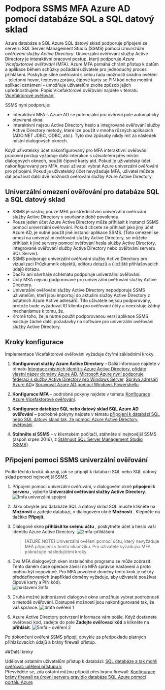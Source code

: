 <properties
   pageTitle="SSMS podpory pro MFA Azure AD pomocí databáze SQL a SQL datový sklad | Microsoft Azure"
   description="Použití více promítnou ověřování v SSMS pro databáze SQL a SQL datový sklad."
   services="sql-database"
   documentationCenter=""
   authors="BYHAM"
   manager="jhubbard"
   editor=""
   tags=""/>

<tags
   ms.service="sql-database"
   ms.devlang="na"
   ms.topic="article"
   ms.tgt_pltfrm="na"
   ms.workload="data-management"
   ms.date="10/04/2016"
   ms.author="rick.byham@microsoft.com"/>

# <a name="ssms-support-for-azure-ad-mfa-with-sql-database-and-sql-data-warehouse"></a>Podpora SSMS MFA Azure AD pomocí databáze SQL a SQL datový sklad

Azure databáze a SQL Azure SQL datový sklad podporuje připojení ze serveru SQL Server Management Studio (SSMS) pomocí *Univerzální ověřování služby Active Directory*. Univerzální ověřování služby Active Directory je interaktivní pracovní postup, který podporuje *Azure Vícefaktorové ověřování* (MFA). Azure MFA pomáhá chránit přístup k datům a aplikace během schůzky požádání uživatele pro jednoduchý proces přihlášení. Poskytuje silné ověřování s celou řadu možností snadno ověření – telefonní hovor, textovou zprávu, čipové karty se PIN kód nebo mobilní aplikaci oznámení – umožňuje uživatelům zvolte způsob jejich upřednostňujete. Popis Vícefaktorové ověřování najdete v tématu [Vícefaktorové ověřování](../multi-factor-authentication/multi-factor-authentication.md).

SSMS nyní podporuje:

- Interaktivní MFA s Azure AD se potenciální pro ověření pole automaticky otevíraná okna.
- Interaktivní nejsou Active Directory heslo a integrované ověřování služby Active Directory metody, které lze použít v mnoha různých aplikacích (ADO.NET JDBC, ODBC, atd.). Tyto dva způsoby nikdy mít za následek místní dialogových oknech.

Když uživatelský účet nakonfigurovaný pro MFA interaktivní ověřování pracovní postup vyžaduje další interakce s uživatelem přes místní dialogových oknech, použití čipové karty atd. Pokud je uživatelský účet nakonfigurovaný pro MFA, musí uživatel vybrat Azure univerzální ověřování pro připojení. Pokud je uživatelský účet nevyžaduje MFA, uživatel můžete dál používat další dvě možnosti ověřování služby Azure Active Directory.

## <a name="universal-authentication-limitations-for-sql-database-and-sql-data-warehouse"></a>Univerzální omezení ověřování pro databáze SQL a SQL datový sklad

- SSMS je nástroj pouze MFA prostřednictvím univerzální ověřování služby Active Directory v současné době povolenou.
- Pouze jeden účet Azure Active Directory může přihlásit k instanci SSMS pomocí univerzální ověřování. Pokud chcete se přihlásit jako jiný účet Azure AD, je nutné použít jiné instanci aplikace SSMS. (Toto omezení se omezí na univerzální ověřování služby Active Directory, se můžete přihlásit k jiné servery pomocí ověřování hesla služby Active Directory, integrované ověřování služby Active Directory nebo ověřování serveru SQL Server).
- SSMS podporuje univerzální ověřování služby Active Directory pro vizualizaci Průzkumník objektů, editoru dotazů a úložiště přihlašovacích údajů dotazu.
- DacFx ani návrháře schématu podporuje univerzální ověřování.
- Účty MSA nejsou podporované pro univerzální ověřování služby Active Directory.
- Univerzální ověřování služby Active Directory nepodporuje SSMS uživatelům, kteří jsou importují do aktuální služby Active Directory z ostatních Azure Active adresářů. Tito uživatelé nejsou podporovány, protože bude vyžadovat ID klienta pro ověřování účty a neexistuje žádný mechanismus k tomu, že.
- Kromě toho, že je nutné použít podporovanou verzi aplikace SSMS existuje žádné další požadavky na software pro univerzální ověřování služby Active Directory.

## <a name="configuration-steps"></a>Kroky konfigurace

Implementace Vícefaktorové ověřování vyžaduje čtyřmi základními kroky.

1. **Konfigurovat služby Azure Active Directory** – Další informace najdete v tématu [Integrace místních identit s Azure Active Directory](../active-directory/active-directory-aadconnect.md), [přidáte vlastní název domény Azure AD](https://azure.microsoft.com/blog/2012/11/28/windows-azure-now-supports-federation-with-windows-server-active-directory/), [Microsoft Azure nyní podporuje federaci s služby Active Directory pro Windows Server](https://azure.microsoft.com/blog/2012/11/28/windows-azure-now-supports-federation-with-windows-server-active-directory/), [Správa adresáři Azure AD](https://msdn.microsoft.com/library/azure/hh967611.aspx)a [Spravovat Azure AD pomocí Windows Powershellu](https://msdn.microsoft.com/library/azure/jj151815.aspx).

2. **Konfigurace MFA** – podrobné pokyny najdete v tématu [Konfigurace Azure Vícefaktorové ověřování](../multi-factor-authentication/multi-factor-authentication-whats-next.md). 

3. **Konfigurace databáze SQL nebo datový sklad SQL Azure AD ověřování** – podrobné pokyny najdete v tématu [připojení k databázi SQL nebo SQL datový sklad tak, že pomocí Azure Active Directory, ověřování](sql-database-aad-authentication.md).

4. **Stáhněte si SSMS** – v klientském počítači, stáhněte si nejnovější SSMS (aspoň srpen 2016), z [Stáhnout SQL Server Management Studio (SSMS)](https://msdn.microsoft.com/library/mt238290.aspx).

## <a name="connecting-by-using-universal-authentication-with-ssms"></a>Připojení pomocí SSMS univerzální ověřování

Podle těchto kroků ukazují, jak se připojit k databázi SQL nebo SQL datový sklad pomocí nejnovější SSMS.

1. Připojení pomocí univerzální ověřování, v dialogovém okně **připojení k serveru** , vyberte **Univerzální ověřování služby Active Directory**.
![1mfa univerzální spojení][1]

2. Jako obvykle pro databáze SQL a datový sklad SQL musíte klikněte na **Možnosti** a zadejte databázi, v dialogovém okně **Možnosti** . Klepněte na tlačítko **Připojit**.
3. Dialogové okno **přihlásit ke svému účtu** , poskytněte účet a heslo vaši identitu Azure Active Directory.
![2mfa-přihlášení][2]

    > [AZURE.NOTE] Univerzální ověření pomocí účtu, který nevyžaduje MFA připojení v tomto okamžiku. Pro uživatele vyžadující MFA pokračujte následujícími kroky.
 
4. Dva MFA dialogových oken instalačního programu se může zobrazit. Tento daném čase operace závisí na MFA správce nastavení a proto mohou být nepovinné. Pro MFA povolené domény tento krok je někdy předdefinovaných (například domény vyžaduje, aby uživatelé používat čipové karty a PIN kód).  
![nastavení 3mfa][3]

5. Druhá možné jednorázové dialogové okno umožňuje vybrat podrobnosti o metodě ověřování. Dostupné možnosti jsou nakonfigurované tak, že váš správce.
![4mfa ověření 1][4]
 
6. Azure Active Directory potvrzení informace vám pošle. Když dostanete ověřovací kód, zadejte do pole **Zadejte ověřovací kód** a klikněte na **přihlásit**.
![5mfa – ověření 2][5]

Po dokončení ověření SSMS připojí, obvykle za předpokladu platných přihlašovacích údajů a brány firewall přístup.

##<a name="next-steps"></a>Další kroky  

Udělovat ostatním uživatelům přístup k databázi: [SQL databáze a tak mohli ověřovat: udělení přístupu k](sql-database-manage-logins.md)  
Přesvědčte se, zda ostatní můžou připojit přes bránu firewall: [Konfigurace brány firewall na úrovni serveru pravidlo databáze SQL Azure pomocí portálu Azure](sql-database-configure-firewall-settings.md)


[1]: ./media/sql-database-ssms-mfa-auth/1mfa-universal-connect.png
[2]: ./media/sql-database-ssms-mfa-auth/2mfa-sign-in.png
[3]: ./media/sql-database-ssms-mfa-auth/3mfa-setup.png
[4]: ./media/sql-database-ssms-mfa-auth/4mfa-verify-1.png
[5]: ./media/sql-database-ssms-mfa-auth/5mfa-verify-2.png

